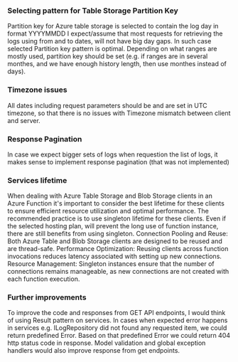 ### Selecting pattern for Table Storage Partition Key
Partition key for Azure table storage is selected to contain the log day in format YYYYMMDD
I expect/assume that most requests for retrieving the logs using from and to dates, 
will not have big day gaps. In such case selected Partition key pattern is optimal.
Depending on what ranges are mostly used, partition key should be set (e.g. if ranges are in several monthes,
and we have enough history length, then use monthes instead of days).

### Timezone issues
All dates including request parameters should be and are set in UTC timezone, 
so that there is no issues with Timezone mismatch between client and server.

### Response Pagination
In case we expect bigger sets of logs when requestion the list of logs, 
it makes sense to implement response pagination (that was not implemented)

### Services lifetime
When dealing with Azure Table Storage and Blob Storage clients in an Azure Function 
it's important to consider the best lifetime for these clients to ensure efficient resource utilization and optimal performance.
The recommended practice is to use singleton lifetime for these clients.
Even if the selected hosting plan, will prevent the long use of function instance, there are still benefits from using singleton.
Connection Pooling and Reuse: Both Azure Table and Blob Storage clients are designed to be reused and are thread-safe. 
Performance Optimization: Reusing clients across function invocations reduces latency associated with setting up new connections. 
Resource Management: Singleton instances ensure that the number of connections remains manageable, as new connections are not created with each function execution. 

### Further improvements
To improve the code and responses from GET API endpoints, 
I would think of using Result pattern on services. In cases when expected error happens in services e.g. ILogRepository did not found any requested item, 
we could return predefined Error. Based on that predefined Error we could return 404 http status code in response.
Model validation and global exception handlers would also improve response from get endpoints.




